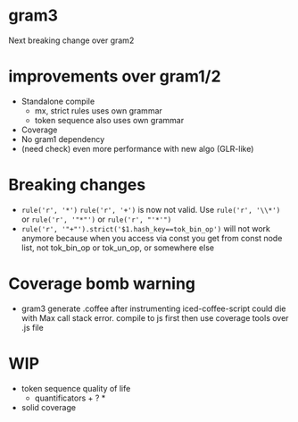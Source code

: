 # gram3
Next breaking change over gram2

# improvements over gram1/2
  * Standalone compile
    * mx, strict rules uses own grammar
    * token sequence also uses own grammar
  * Coverage
  * No gram1 dependency
  * (need check) even more performance with new algo (GLR-like)

# Breaking changes
  * `rule('r', '*')` `rule('r', '+')` is now not valid. Use `rule('r', '\\*')` or `rule('r', '"*"')` or `rule('r', "'*'")`
  * `rule('r', '"+"').strict('$1.hash_key==tok_bin_op')` will not work anymore because when you access via const you get from const node list, not tok_bin_op or tok_un_op, or somewhere else

# Coverage bomb warning
  * gram3 generate .coffee after instrumenting iced-coffee-script could die with Max call stack error. compile to js first then use coverage tools over .js file

# WIP
  * token sequence quality of life
    * quantificators + ? *
  * solid coverage
